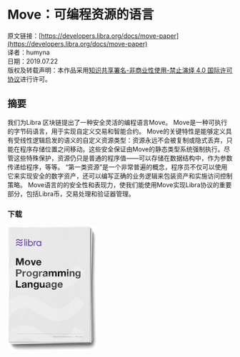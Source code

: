 # Move：可编程资源的语言

原文链接：[https://developers.libra.org/docs/move-paper](https://developers.libra.org/docs/move-paper)<br />译者：humyna<br />日期：2019.07.22<br />版权及转载声明：本作品采用[知识共享署名-非商业性使用-禁止演绎 4.0 国际许可协议](https://creativecommons.org/licenses/by-nc-nd/4.0/)进行许可。

<a name="uSqzG"></a>
## 摘要
我们为Libra 区块链提出了一种安全灵活的编程语言Move。 Move是一种可执行的字节码语言，用于实现自定义交易和智能合约。 Move的关键特性是能够定义具有受线性逻辑启发的语义的自定义资源类型：资源永远不会被复制或隐式丢弃，只能在程序存储位置之间移动。这些安全保证由Move的静态类型系统强制执行。尽管这些特殊保护，资源仍只是普通的程序值——可以存储在数据结构中，作为参数传递给程序，等等。 “第一类资源”是一个非常普遍的概念，程序员不仅可以使用它来实现安全的数字资产，还可以编写正确的业务逻辑来包装资产和实施访问控制策略。 Move语言的的安全性和表现力，使我们能使用Move实现Libra协议的重要部分，包括Libra币，交易处理和验证器管理。

<a name="6jUCX"></a>
### 下载
[![](./pics/1-4-2-1-move-programming-language.png)](https://developers.libra.org/docs/assets/papers/libra-move-a-language-with-programmable-resources/2019-09-26.pdf)
